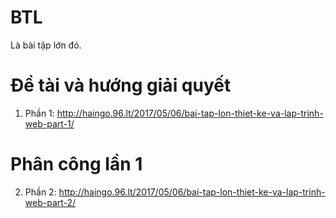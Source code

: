 # BTL
Là bài tập lớn đó.

# Đề tài và hướng giải quyết
1. Phần 1: http://haingo.96.lt/2017/05/06/bai-tap-lon-thiet-ke-va-lap-trinh-web-part-1/

# Phân công lần 1
2. Phần 2: http://haingo.96.lt/2017/05/06/bai-tap-lon-thiet-ke-va-lap-trinh-web-part-2/
